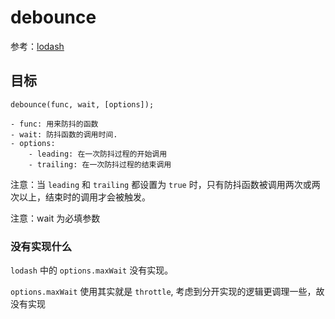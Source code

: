 # debounce

参考：[lodash](https://github.com/lodash/lodash/blob/4.17.15/lodash.js#L10304)

## 目标
```
debounce(func, wait, [options]);

- func: 用来防抖的函数
- wait: 防抖函数的调用时间.
- options:
    - leading: 在一次防抖过程的开始调用
    - trailing: 在一次防抖过程的结束调用
```

注意：当 `leading` 和 `trailing` 都设置为 `true` 时，只有防抖函数被调用两次或两次以上，结束时的调用才会被触发。

注意：wait 为必填参数

### 没有实现什么
`lodash` 中的 `options.maxWait` 没有实现。 

`options.maxWait` 使用其实就是 `throttle`, 考虑到分开实现的逻辑更调理一些，故没有实现